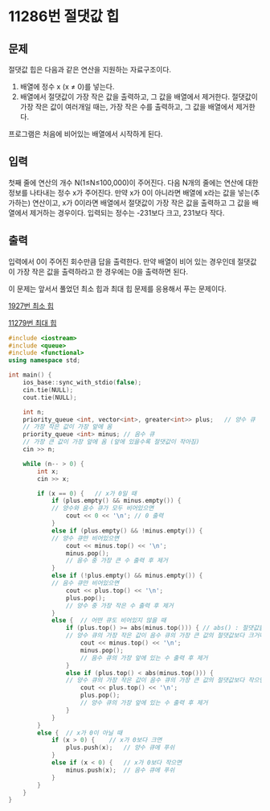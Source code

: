 # 11286번 절댓값 힙

<aside>

## 문제

절댓값 힙은 다음과 같은 연산을 지원하는 자료구조이다.

1. 배열에 정수 x (x ≠ 0)를 넣는다.
2. 배열에서 절댓값이 가장 작은 값을 출력하고, 그 값을 배열에서 제거한다. 절댓값이 가장 작은 값이 여러개일 때는, 가장 작은 수를 출력하고, 그 값을 배열에서 제거한다.

프로그램은 처음에 비어있는 배열에서 시작하게 된다.

</aside>

<aside>

## 입력

첫째 줄에 연산의 개수 N(1≤N≤100,000)이 주어진다. 다음 N개의 줄에는 연산에 대한 정보를 나타내는 정수 x가 주어진다. 만약 x가 0이 아니라면 배열에 x라는 값을 넣는(추가하는) 연산이고, x가 0이라면 배열에서 절댓값이 가장 작은 값을 출력하고 그 값을 배열에서 제거하는 경우이다. 입력되는 정수는 -231보다 크고, 231보다 작다.

</aside>

<aside>

## 출력

입력에서 0이 주어진 회수만큼 답을 출력한다. 만약 배열이 비어 있는 경우인데 절댓값이 가장 작은 값을 출력하라고 한 경우에는 0을 출력하면 된다.

</aside>

이 문제는 앞서서 풀었던 최소 힙과 최대 힙 문제를 응용해서 푸는 문제이다.

[1927번 최소 힙](https://www.notion.so/1927-263e73cfe03f80918eaccf378f7bc460?pvs=21)

[11279번 최대 힙](https://www.notion.so/11279-263e73cfe03f806cbe7fd7b0026d03a6?pvs=21)

```cpp
#include <iostream>
#include <queue>
#include <functional>
using namespace std;

int main() {
	ios_base::sync_with_stdio(false);
	cin.tie(NULL);
	cout.tie(NULL);

	int n;
	priority_queue <int, vector<int>, greater<int>> plus;	// 양수 큐
	// 가장 작은 값이 가장 앞에 옴
	priority_queue <int> minus;	// 음수 큐
	// 가장 큰 값이 가장 앞에 옴 (앞에 있을수록 절댓값이 작아짐)
	cin >> n;

	while (n-- > 0) {
		int x;
		cin >> x;

		if (x == 0) {	// x가 0일 때
			if (plus.empty() && minus.empty()) {
			// 양수와 음수 큐가 모두 비어있으면
				cout << 0 << '\n'; // 0 출력
			}
			else if (plus.empty() && !minus.empty()) {
			// 양수 큐만 비어있으면
				cout << minus.top() << '\n';
				minus.pop();
				// 음수 중 가장 큰 수 출력 후 제거
			}
			else if (!plus.empty() && minus.empty()) {
			// 음수 큐만 비어있으면
				cout << plus.top() << '\n';
				plus.pop();
				// 양수 중 가장 작은 수 출력 후 제거
			}
			else {	// 어떤 큐도 비어있지 않을 때
				if (plus.top() >= abs(minus.top())) { // abs() : 절댓값을 구하는 함수
				// 양수 큐의 가장 작은 값이 음수 큐의 가장 큰 값의 절댓값보다 크거나 같으면
					cout << minus.top() << '\n';
					minus.pop();
					// 음수 큐의 가장 앞에 있는 수 출력 후 제거
				}
				else if (plus.top() < abs(minus.top())) {
				// 양수 큐의 가장 작은 값이 음수 큐의 가장 큰 값의 절댓값보다 작으면
					cout << plus.top() << '\n';
					plus.pop();
					// 양수 큐의 가장 앞에 있는 수 출력 후 제거
				}
			}
		}
		else {	// x가 0이 아닐 때
			if (x > 0) {	// x가 0보다 크면
				plus.push(x);	// 양수 큐에 푸쉬
			}
			else if (x < 0) {	// x가 0보다 작으면
				minus.push(x);	// 음수 큐에 푸쉬
			}
		}
	}
}
```
